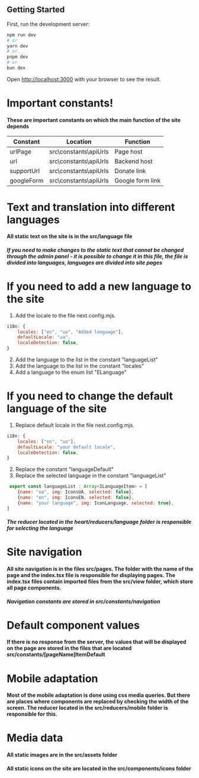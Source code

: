 ## Getting Started

First, run the development server:

```bash
npm run dev
# or
yarn dev
# or
pnpm dev
# or
bun dev
```

Open [http://localhost:3000](http://localhost:3000) with your browser to see the result.

# Important constants!
#### These are important constants on which the main function of the site depends

| Constant  | Location | Function |
| ------------- | ------------- | ------------- |
| urlPage  | src\constants\apiUrls  | Page host |
| url  | src\constants\apiUrls  | Backend host |
| supportUrl  | src\constants\apiUrls  | Donate link |
| googleForm  | src\constants\apiUrls  | Google form link |

# Text and translation into different languages
#### All static text on the site is in the src/language file
##### If you need to make changes to the static text that cannot be changed through the admin panel - it is possible to change it in this file, the file is divided into languages, languages ​​are divided into site pages

# If you need to add a new language to the site
1. Add the locale to the file next.config.mjs.
```javascript
i18n: {
    locales: ["en", "ua", "Added language"],
    defaultLocale: "ua",
    localeDetection: false,
}
```
2. Add the language to the list in the constant "languageList"
3. Add the language to the list in the constant "locales"
4. Add a language to the enum list "ELanguage"

# If you need to change the default language of the site
1. Replace default locale in the file next.config.mjs.
```javascript
i18n: {
    locales: ["en", "ua"],
    defaultLocale: "your default locale",
    localeDetection: false,
}
```
2. Replace the constant "languageDefault"
3. Replace the selected language in the constant "languageList"
```javascript
 export const languageList : Array<ILanguageItem> = [
    {name: "ua", img: IconsUA, selected: false},
    {name: "en", img: IconsEN, selected: false},
    {name: "your language", img: IconLanguage, selected: true},
]
```
##### The reducer located in the heart/reducers/language folder is responsible for selecting the language

# Site navigation
#### All site navigation is in the files src/pages. The folder with the name of the page and the index.tsx file is responsible for displaying pages. The index.tsx files contain imported files from the src/view folder, which store all page components.
##### Navigation constants are stored in src/constants/navigation

# Default component values
#### If there is no response from the server, the values ​​that will be displayed on the page are stored in the files that are located src/constants/[pageName]ItemDefault

# Mobile adaptation
#### Most of the mobile adaptation is done using css media queries. But there are places where components are replaced by checking the width of the screen. The reducer located in the src/reducers/mobile folder is responsible for this.

# Media data
#### All static images are in the src/assets folder
#### All static icons on the site are located in the src/components/icons folder